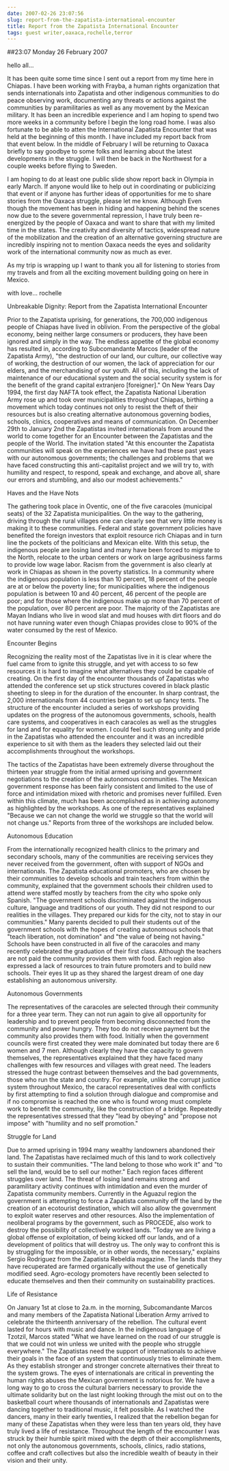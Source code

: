 ```yaml
---
date: 2007-02-26 23:07:56
slug: report-from-the-zapatista-international-encounter
title: Report from the Zapatista International Encounter
tags: guest writer,oaxaca,rochelle,terror
---
```


##23:07 Monday 26 February 2007

hello all...

It has been quite some time since I sent out a report from my time here in
Chiapas. I have been working with Frayba, a human rights organization
that sends internationals into Zapatista and other indigenous communities
to do peace observing work, documenting any threats or actions against the
communities by paramilitaries as well as any movement by the Mexican
military. It has been an incredible experience and I am hoping to spend
two more weeks in a community before I begin the long road home. I was
also fortunate to be able to atten the International Zapatista Encounter
that was held at the beginning of this month. I have included my report
back from that event below. In the middle of February I will be returning
to Oaxaca briefly to say goodbye to some folks and learning about the
latest developments in the struggle. I will then be back in the Northwest
for a couple weeks before flying to Sweden.

I am hoping to do at least one public slide show report back in Olympia in
early March. If anyone would like to help out in coordinating or
publicizing that event or if anyone has further ideas of opportunities for
me to share stories from the Oaxaca struggle, please let me know.
Although Even though the movement has been in hiding and happening behind
the scenes now due to the severe governmental repression, I have truly
been re-energized by the people of Oaxaca and want to share that with my
limited time in the states. The creativity and diversity of tactics,
widespread nature of the mobilization and the creation of an alternative
governing structure are incredibly inspiring not to mention Oaxaca needs
the eyes and solidarity work of the international community now as much as
ever.

As my trip is wrapping up I want to thank you all for listening to stories
from my travels and from all the exciting movement building going on here
in Mexico.

with love...
rochelle


Unbreakable Dignity: Report from the Zapatista International Encounter

Prior to the Zapatista uprising, for generations, the 700,000 indigenous
people of Chiapas have lived in oblivion. From the perspective of the
global economy, being neither large consumers or producers, they have been
ignored and simply in the way. The endless appetite of the global economy
has resulted in, according to Subcomandante Marcos (leader of the
Zapatista Army), "the destruction of our land, our culture, our collective
way of working, the destruction of our women, the lack of appreciation for
our elders, and the merchandising of our youth. All of this, including
the lack of maintenance of our educational system and the social security
system is for the benefit of the grand capital extranjero [foreigner]." On
New Years Day 1994, the first day NAFTA took effect, the Zapatista
National Liberation Army rose up and took over municipalities throughout
Chiapas, birthing a movement which today continues not only to resist the
theft of their resources but is also creating alternative autonomous
governing bodies, schools, clinics, cooperatives and means of
communication. On December 29th to January 2nd the Zapatistas invited
internationals from around the world to come together for an Encounter
between the Zapatistas and the people of the World. The invitation stated
"At this encounter the Zapatista communities will speak on the experiences
we have had these past years with our autonomous governments; the
challenges and problems that we have faced constructing this
anti-capitalist project and we will try to, with humility and respect, to
respond, speak and exchange, and above all, share our errors and
stumbling, and also our modest achievements."

Haves and the Have Nots

The gathering took place in Oventic, one of the five caracoles (municipal
seats) of the 32 Zapatista municipalities. On the way to the gathering,
driving through the rural villages one can clearly see that very little
money is making it to these communities. Federal and state government
policies have benefited the foreign investors that exploit resource rich
Chiapas and in turn line the pockets of the politicians and Mexican elite.
With this setup, the indigenous people are losing land and many have been
forced to migrate to the North, relocate to the urban centers or work on
large agribusiness farms to provide low wage labor. Racism from the
government is also clearly at work in Chiapas as shown in the poverty
statistics. In a community where the indigenous population is less than
10 percent, 18 percent of the people are at or below the poverty line; for
municipalities where the indigenous population is between 10 and 40
percent, 46 percent of the people are poor; and for those where the
indigenous make up more than 70 percent of the population, over 80 percent
are poor. The majority of the Zapatistas are Mayan Indians who live in
wood slat and mud houses with dirt floors and do not have running water
even though Chiapas provides close to 90% of the water consumed by the
rest of Mexico.

Encounter Begins

Recognizing the reality most of the Zapatistas live in it is clear where
the fuel came from to ignite this struggle, and yet with access to so few
resources it is hard to imagine what alternatives they could be capable of
creating. On the first day of the encounter thousands of Zapatistas who
attended the conference set up stick structures covered in black plastic
sheeting to sleep in for the duration of the encounter. In sharp
contrast, the 2,000 internationals from 44 countries began to set up fancy
tents. The structure of the encounter included a series of workshops
providing updates on the progress of the autonomous governments, schools,
health care systems, and cooperatives in each caracoles as well as the
struggles for land and for equality for women. I could feel such strong
unity and pride in the Zapatistas who attended the encounter and it was an
incredible experience to sit with them as the leaders they selected laid
out their accomplishments throughout the workshops.

The tactics of the Zapatistas have been extremely diverse throughout the
thirteen year struggle from the initial armed uprising and government
negotiations to the creation of the autonomous communities. The Mexican
government response has been fairly consistent and limited to the use of
force and intimidation mixed with rhetoric and promises never fulfilled.
Even within this climate, much has been accomplished as in achieving
autonomy as highlighted by the workshops. As one of the representatives
explained "Because we can not change the world we struggle so that the
world will not change us." Reports from three of the workshops are
included below.

Autonomous Education

From the internationally recognized health clinics to the primary and
secondary schools, many of the communities are receiving services they
never received from the government, often with support of NGOs and
internationals. The Zapatista educational promoters, who are chosen by
their communities to develop schools and train teachers from within the
community, explained that the government schools their children used to
attend were staffed mostly by teachers from the city who spoke only
Spanish. "The government schools discriminated against the indigenous
culture, language and traditions of our youth. They did not respond to
our realities in the villages. They prepared our kids for the city, not
to stay in our communities." Many parents decided to pull their students
out of the government schools with the hopes of creating autonomous
schools that "teach liberation, not domination" and "the value of being
not having." Schools have been constructed in all five of the caracoles
and many recently celebrated the graduation of their first class.
Although the teachers are not paid the community provides them with food.
Each region also expressed a lack of resources to train future promoters
and to build new schools. Their eyes lit up as they shared the largest
dream of one day establishing an autonomous university.

Autonomous Governments

The representatives of the caracoles are selected through
their community
for a three year term. They can not run again to give all opportunity for
leadership and to prevent people from becoming disconnected from the
community and power hungry. They too do not receive payment but the
community also provides them with food. Initially when the government
councils were first created they were male dominated but today there are 6
women and 7 men. Although clearly they have the capacity to govern
themselves, the representatives explained that they have faced many
challenges with few resources and villages with great need. The leaders
stressed the huge contrast between themselves and the bad governments,
those who run the state and country. For example, unlike the corrupt
justice system throughout Mexico, the caracol representatives deal with
conflicts by first attempting to find a solution through dialogue and
compromise and if no compromise is reached the one who is found wrong must
complete work to benefit the community, like the construction of a bridge.
Repeatedly the representatives stressed that they "lead by obeying" and
"propose not impose" with "humility and no self promotion."


Struggle for Land

Due to armed uprising in 1994 many wealthy landowners abandoned their
land. The Zapatistas have reclaimed much of this land to work
collectively to sustain their communities. "The land belong to those who
work it" and "to sell the land, would be to sell our mother." Each region
faces different struggles over land. The threat of losing land remains
strong and paramilitary activity continues with intimidation and even the
murder of Zapatista community members. Currently in the Aguazul region the
government is attempting to force a Zapatista community off the land by
the creation of an ecotourist destination, which will also allow the
government to exploit water reserves and other resources. Also the
implementation of neoliberal programs by the government, such as PROCEDE,
also work to destroy the possibility of collectively worked lands. "Today
we are living a global offense of exploitation, of being kicked off our
lands, and of a development of politics that will destroy us. The only way
to confront this is by struggling for the impossible, or in other words,
the necessary," explains Sergio Rodriguez from the Zapatista Rebeldía
magazine. The lands that they have recuperated are farmed organically
without the use of genetically modified seed. Agro-ecology promoters have
recently been selected to educate themselves and then their community on
sustainability practices.

Life of Resistance

On January 1st at close to 2a.m. in the morning, Subcomandante Marcos and
many members of the Zapatista National Liberation Army arrived to
celebrate the thirteenth anniversary of the rebellion. The cultural event
lasted for hours with music and dance. In the indigenous language of
Tzotzil, Marcos stated "What we have learned on the road of our struggle
is that we could not win unless we united with the people who struggle
everywhere." The Zapatistas need the support of internationals to achieve
their goals in the face of an system that continuously tries to eliminate
them. As they establish stronger and stronger concrete alternatives their
threat to the system grows. The eyes of internationals are critical in
preventing the human rights abuses the Mexican government is notorious
for. We have a long way to go to cross the cultural barriers necessary to
provide the ultimate solidarity but on the last night looking through the
mist out on to the basketball court where thousands of internationals and
Zapatistas were dancing together to traditional music, it felt possible.
As I watched the dancers, many in their early twenties, I realized that
the rebellion began for many of these Zapatistas when they were less than
ten years old, they have truly lived a life of resistance. Throughout the
length of the encounter I was struck by their humble spirit mixed with the
depth of their accomplishments, not only the autonomous governments,
schools, clinics, radio stations, coffee and craft collectives but also
the incredible wealth of beauty in their vision and their unity.
